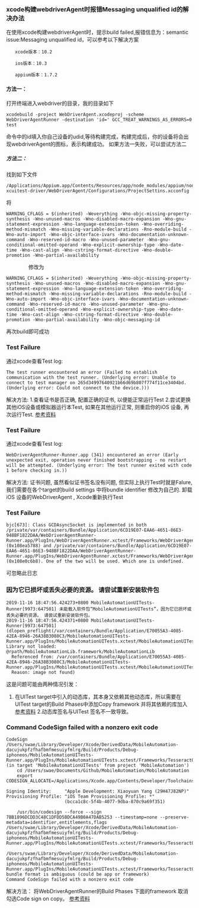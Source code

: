
### xcode构建webdriverAgent时报错Messaging unqualified id的解决办法
在使用xcode构建webdriverAgent时，提示build failed,报错信息为：semantic issue:Messaging unqualified id，可以参考以下解决方案
```
　　xcode版本：10.2

　　ios版本：10.3

　　appium版本：1.7.2
```

#### 方法一：
打开终端进入webdriver的目录，我的目录如下
```
xcodebuild -project WebDriverAgent.xcodeproj -scheme WebDriverAgentRunner -destination 'id=' GCC_TREAT_WARNINGS_AS_ERRORS=0 test
```
命令中的id填入你自己设备的udid,等待构建完成，构建完成后，你的设备将会出现webdriverAgent的图标，表示构建成功。
如果方法一失败，可以尝试方法二


##### 方法二：
找到如下文件
```
/Applications/Appium.app/Contents/Resources/app/node_modules/appium/node_modules/appium-xcuitest-driver/WebDriverAgent/Configurations/ProjectSettins.xcconfig
```
将
```
WARNING_CFLAGS = $(inherited) -Weverything -Wno-objc-missing-property-synthesis -Wno-unused-macros -Wno-disabled-macro-expansion -Wno-gnu-statement-expression -Wno-language-extension-token -Wno-overriding-method-mismatch -Wno-missing-variable-declarations -Rno-module-build -Wno-auto-import -Wno-objc-interface-ivars -Wno-documentation-unknown-command -Wno-reserved-id-macro -Wno-unused-parameter -Wno-gnu-conditional-omitted-operand -Wno-explicit-ownership-type -Wno-date-time -Wno-cast-align -Wno-cstring-format-directive -Wno-double-promotion -Wno-partial-availability
```
　　
　　修改为
```
WARNING_CFLAGS = $(inherited) -Weverything -Wno-objc-missing-property-synthesis -Wno-unused-macros -Wno-disabled-macro-expansion -Wno-gnu-statement-expression -Wno-language-extension-token -Wno-overriding-method-mismatch -Wno-missing-variable-declarations -Rno-module-build -Wno-auto-import -Wno-objc-interface-ivars -Wno-documentation-unknown-command -Wno-reserved-id-macro -Wno-unused-parameter -Wno-gnu-conditional-omitted-operand -Wno-explicit-ownership-type -Wno-date-time -Wno-cast-align -Wno-cstring-format-directive -Wno-double-promotion -Wno-partial-availability -Wno-objc-messaging-id
```

再次build即可成功


### Test Failure
通过xcode查看Test log:
```
The test runner encountered an error (Failed to establish communication with the test runner. (Underlying error: Unable to connect to test manager on 265d34997640921b66d69b807f774f11ce3404bd. (Underlying error: Could not connect to the device.)))
```
解决方法:
1.查看证书是否正确, 配置正确的证书, 以便能正常运行Test
2.尝试更换其他iOS设备或模拟器运行本Test, 如果在其他运行正常, 则重启你的iOS 设备, 再次运行Test.
[参考资料](https://stackoverflow.com/questions/53643318/xctests-canceling-prematurely)


### Test Failure
通过xcode查看Test log:
```
WebDriverAgentRunner-Runner.app (341) encountered an error (Early unexpected exit, operation never finished bootstrapping - no restart will be attempted. (Underlying error: The test runner exited with code 1 before checking in.))
```
解决方法:
证书问题,  虽然看似证书签名没有问题, 但实际上执行Test时就是Falure, 我们需要在各个target的build settings 中将bundle identifier 修改为自己的.
卸载iOS 设备的WebDriverAgent , Xcode重新执行Test


### Test Failure
```
bjc[673]: Class GCDAsyncSocket is implemented in both /private/var/containers/Bundle/Application/6CD19E07-EAA6-4651-86E3-948BF1822DAA/WebDriverAgentRunner-Runner.app/PlugIns/WebDriverAgentRunner.xctest/Frameworks/WebDriverAgentLib.framework/Frameworks/RoutingHTTPServer.framework/RoutingHTTPServer (0x108ea5788) and /private/var/containers/Bundle/Application/6CD19E07-EAA6-4651-86E3-948BF1822DAA/WebDriverAgentRunner-Runner.app/PlugIns/WebDriverAgentRunner.xctest/Frameworks/WebDriverAgentLib.framework/Frameworks/CocoaAsyncSocket.framework/CocoaAsyncSocket (0x108e0c6b8). One of the two will be used. Which one is undefined.
```
可忽略此日志


### 因为它已损坏或丢失必要的资源。 请尝试重新安装软件包
```
2019-11-16 18:47:56.424273+0800 MobileAutomationUITests-Runner[9973:647501] 未能载入软件包“MobileAutomationUITests”，因为它已损坏或丢失必要的资源。 请尝试重新安装软件包。
2019-11-16 18:47:56.424371+0800 MobileAutomationUITests-Runner[9973:647501] (dlopen_preflight(/var/containers/Bundle/Application/E70055A3-4085-42EA-8946-26A38B3080C3/MobileAutomationUITests-Runner.app/PlugIns/MobileAutomationUITests.xctest/MobileAutomationUITests): Library not loaded: @rpath/MobileAutomationLib.framework/MobileAutomationLib
  Referenced from: /var/containers/Bundle/Application/E70055A3-4085-42EA-8946-26A38B3080C3/MobileAutomationUITests-Runner.app/PlugIns/MobileAutomationUITests.xctest/MobileAutomationUITests
  Reason: image not found)
  ```
  这是问题可能由两种情况引发： 
  1. 在UITest target中引入的动态库，其本身又依赖其他动态库，所以需要在UITest target的Build Phases中添加Copy framework 并将其依赖的库加入
  [参考资料](https://www.cnblogs.com/grandyang/p/8203024.html)
  2.动态库签名与UITest 签名不一致导致。
  
  ### Command CodeSign failed with a nonzero exit code
  ```
  CodeSign /Users/swae/Library/Developer/Xcode/DerivedData/MobileAutomation-dacujukpfzfhafbmfmesuiyfmlrg/Build/Products/Debug-iphoneos/MobileAutomationUITests-Runner.app/PlugIns/MobileAutomationUITests.xctest/Frameworks/TesseractOCR.framework (in target 'MobileAutomationUITests' from project 'MobileAutomation')
      cd /Users/swae/Documents/Github/MobileAutomation/MobileAutomation
      export CODESIGN_ALLOCATE=/Applications/Xcode.app/Contents/Developer/Toolchains/XcodeDefault.xctoolchain/usr/bin/codesign_allocate
      
  Signing Identity:     "Apple Development: Xiaoyuan Yang (29H47J82NP)"
  Provisioning Profile: "iOS Team Provisioning Profile: *"
                        (bcca1c8c-5f4b-4077-9dba-870c9a69f351)

      /usr/bin/codesign --force --sign 7BB1896DCDD3C48C1DFDD5BDCA49B0A47DAB5253 --timestamp=none --preserve-metadata=identifier,entitlements,flags /Users/swae/Library/Developer/Xcode/DerivedData/MobileAutomation-dacujukpfzfhafbmfmesuiyfmlrg/Build/Products/Debug-iphoneos/MobileAutomationUITests-Runner.app/PlugIns/MobileAutomationUITests.xctest/Frameworks/TesseractOCR.framework

  /Users/swae/Library/Developer/Xcode/DerivedData/MobileAutomation-dacujukpfzfhafbmfmesuiyfmlrg/Build/Products/Debug-iphoneos/MobileAutomationUITests-Runner.app/PlugIns/MobileAutomationUITests.xctest/Frameworks/TesseractOCR.framework: bundle format is ambiguous (could be app or framework)
  Command CodeSign failed with a nonzero exit code
  ```
  解决方法：
 将WebDriverAgentRunner的Build Phases 下面的framework 取消勾选Code sign on copy。
[参考资料](https://objc.com/article/76)
